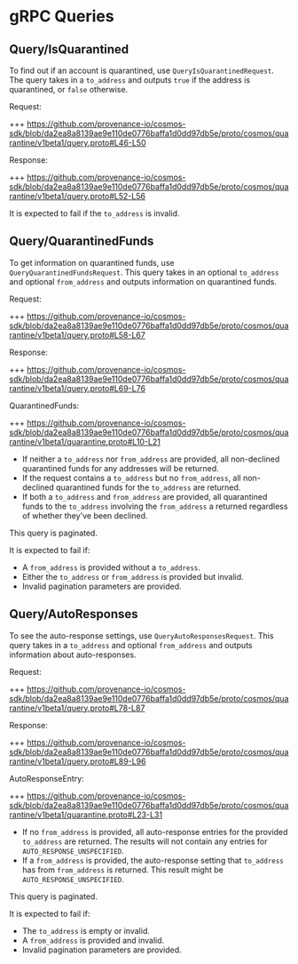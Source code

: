 <!--
order: 5
-->

# gRPC Queries

## Query/IsQuarantined

To find out if an account is quarantined, use `QueryIsQuarantinedRequest`.
The query takes in a `to_address` and outputs `true` if the address is quarantined, or `false` otherwise.

Request:

+++ https://github.com/provenance-io/cosmos-sdk/blob/da2ea8a8139ae9e110de0776baffa1d0dd97db5e/proto/cosmos/quarantine/v1beta1/query.proto#L46-L50

Response:

+++ https://github.com/provenance-io/cosmos-sdk/blob/da2ea8a8139ae9e110de0776baffa1d0dd97db5e/proto/cosmos/quarantine/v1beta1/query.proto#L52-L56

It is expected to fail if the `to_address` is invalid.

## Query/QuarantinedFunds

To get information on quarantined funds, use `QueryQuarantinedFundsRequest`.
This query takes in an optional `to_address` and optional `from_address` and outputs information on quarantined funds.

Request:

+++ https://github.com/provenance-io/cosmos-sdk/blob/da2ea8a8139ae9e110de0776baffa1d0dd97db5e/proto/cosmos/quarantine/v1beta1/query.proto#L58-L67

Response:

+++ https://github.com/provenance-io/cosmos-sdk/blob/da2ea8a8139ae9e110de0776baffa1d0dd97db5e/proto/cosmos/quarantine/v1beta1/query.proto#L69-L76

QuarantinedFunds:

+++ https://github.com/provenance-io/cosmos-sdk/blob/da2ea8a8139ae9e110de0776baffa1d0dd97db5e/proto/cosmos/quarantine/v1beta1/quarantine.proto#L10-L21

- If neither a `to_address` nor `from_address` are provided, all non-declined quarantined funds for any addresses will be returned.
- If the request contains a `to_address` but no `from_address`, all non-declined quarantined funds for the `to_address` are returned.
- If both a `to_address` and `from_address` are provided, all quarantined funds to the `to_address` involving the `from_address` a returned regardless of whether they've been declined.

This query is paginated.

It is expected to fail if:
- A `from_address` is provided without a `to_address`.
- Either the `to_address` or `from_address` is provided but invalid.
- Invalid pagination parameters are provided.

## Query/AutoResponses

To see the auto-response settings, use `QueryAutoResponsesRequest`.
This query takes in a `to_address` and optional `from_address` and outputs information about auto-responses.

Request:

+++ https://github.com/provenance-io/cosmos-sdk/blob/da2ea8a8139ae9e110de0776baffa1d0dd97db5e/proto/cosmos/quarantine/v1beta1/query.proto#L78-L87

Response:

+++ https://github.com/provenance-io/cosmos-sdk/blob/da2ea8a8139ae9e110de0776baffa1d0dd97db5e/proto/cosmos/quarantine/v1beta1/query.proto#L89-L96

AutoResponseEntry:

+++ https://github.com/provenance-io/cosmos-sdk/blob/da2ea8a8139ae9e110de0776baffa1d0dd97db5e/proto/cosmos/quarantine/v1beta1/quarantine.proto#L23-L31

- If no `from_address` is provided, all auto-response entries for the provided `to_address` are returned. The results will not contain any entries for `AUTO_RESPONSE_UNSPECIFIED`.
- If a `from_address` is provided, the auto-response setting that `to_address` has from `from_address` is returned. This result might be `AUTO_RESPONSE_UNSPECIFIED`.

This query is paginated.

It is expected to fail if:
- The `to_address` is empty or invalid.
- A `from_address` is provided and invalid.
- Invalid pagination parameters are provided.

